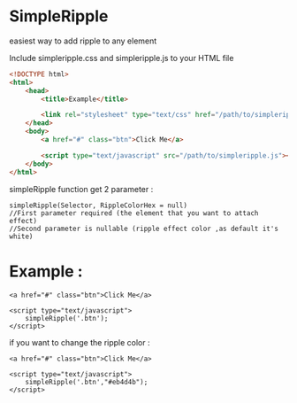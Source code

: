 # SimpleRipple

easiest way to add ripple to any element

Include simpleripple.css and simpleripple.js to your HTML file 
```html
<!DOCTYPE html>
<html>
    <head>
        <title>Example</title>

        <link rel="stylesheet" type="text/css" href="/path/to/simpleripple.css" />
    </head>
    <body>
        <a href="#" class="btn">Click Me</a>

        <script type="text/javascript" src="/path/to/simpleripple.js"></script>
    </body>
</html>
```
simpleRipple function get 2 parameter :
```
simpleRipple(Selector, RippleColorHex = null)
//First parameter required (the element that you want to attach effect)
//Second parameter is nullable (ripple effect color ,as default it's white)
```

# Example :
```
<a href="#" class="btn">Click Me</a>
               
<script type="text/javascript">
    simpleRipple('.btn');
</script>         
```

if you want to change the ripple color :
```
<a href="#" class="btn">Click Me</a>
               
<script type="text/javascript">
    simpleRipple('.btn',"#eb4d4b");
</script>         
```
